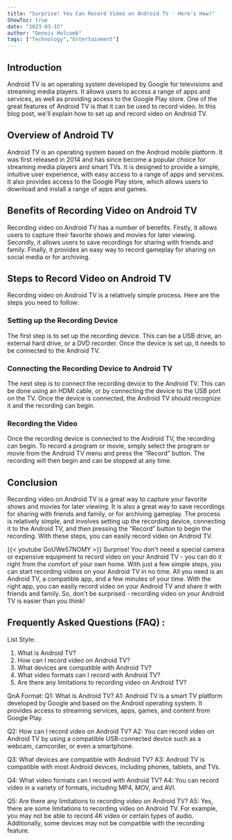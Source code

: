 ```yaml
---
title: "Surprise! You Can Record Video on Android TV - Here's How!"
ShowToc: true 
date: "2023-03-15"
author: "Dennis Holcomb" 
tags: ["Technology","Entertainment"]
---
```

## Introduction

Android TV is an operating system developed by Google for televisions and streaming media players. It allows users to access a range of apps and services, as well as providing access to the Google Play store. One of the great features of Android TV is that it can be used to record video. In this blog post, we'll explain how to set up and record video on Android TV. 

## Overview of Android TV

Android TV is an operating system based on the Android mobile platform. It was first released in 2014 and has since become a popular choice for streaming media players and smart TVs. It is designed to provide a simple, intuitive user experience, with easy access to a range of apps and services. It also provides access to the Google Play store, which allows users to download and install a range of apps and games.

## Benefits of Recording Video on Android TV

Recording video on Android TV has a number of benefits. Firstly, it allows users to capture their favorite shows and movies for later viewing. Secondly, it allows users to save recordings for sharing with friends and family. Finally, it provides an easy way to record gameplay for sharing on social media or for archiving. 

## Steps to Record Video on Android TV

Recording video on Android TV is a relatively simple process. Here are the steps you need to follow:

### Setting up the Recording Device

The first step is to set up the recording device. This can be a USB drive, an external hard drive, or a DVD recorder. Once the device is set up, it needs to be connected to the Android TV. 

### Connecting the Recording Device to Android TV

The next step is to connect the recording device to the Android TV. This can be done using an HDMI cable, or by connecting the device to the USB port on the TV. Once the device is connected, the Android TV should recognize it and the recording can begin. 

### Recording the Video

Once the recording device is connected to the Android TV, the recording can begin. To record a program or movie, simply select the program or movie from the Android TV menu and press the “Record” button. The recording will then begin and can be stopped at any time. 

## Conclusion

Recording video on Android TV is a great way to capture your favorite shows and movies for later viewing. It is also a great way to save recordings for sharing with friends and family, or for archiving gameplay. The process is relatively simple, and involves setting up the recording device, connecting it to the Android TV, and then pressing the “Record” button to begin the recording. With these steps, you can easily record video on Android TV.

{{< youtube GoUWe57NOMY >}} 
Surprise! You don't need a special camera or expensive equipment to record video on your Android TV - you can do it right from the comfort of your own home. With just a few simple steps, you can start recording videos on your Android TV in no time. All you need is an Android TV, a compatible app, and a few minutes of your time. With the right app, you can easily record video on your Android TV and share it with friends and family. So, don't be surprised - recording video on your Android TV is easier than you think!

## Frequently Asked Questions (FAQ) :
List Style: 
1. What is Android TV?
2. How can I record video on Android TV?
3. What devices are compatible with Android TV?
4. What video formats can I record with Android TV?
5. Are there any limitations to recording video on Android TV?

QnA Format:
Q1: What is Android TV?
A1: Android TV is a smart TV platform developed by Google and based on the Android operating system. It provides access to streaming services, apps, games, and content from Google Play.

Q2: How can I record video on Android TV?
A2: You can record video on Android TV by using a compatible USB-connected device such as a webcam, camcorder, or even a smartphone.

Q3: What devices are compatible with Android TV?
A3: Android TV is compatible with most Android devices, including phones, tablets, and TVs.

Q4: What video formats can I record with Android TV?
A4: You can record video in a variety of formats, including MP4, MOV, and AVI.

Q5: Are there any limitations to recording video on Android TV?
A5: Yes, there are some limitations to recording video on Android TV. For example, you may not be able to record 4K video or certain types of audio. Additionally, some devices may not be compatible with the recording feature.



